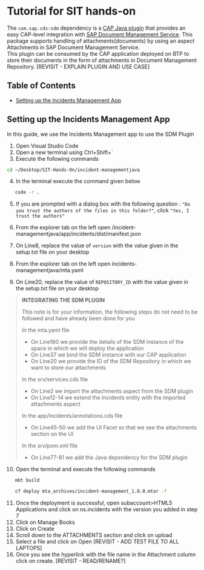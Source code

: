 # Tutorial for SIT hands-on
The `com.sap.cds:sdm` dependency is a [CAP Java plugin](https://cap.cloud.sap/docs/java/building-plugins) that provides an easy CAP-level integration with [SAP Document Management Service](https://discovery-center.cloud.sap/serviceCatalog/document-management-service-integration-option). This package supports handling of attachments(documents) by using an aspect Attachments in SAP Document Management Service.  
This plugin can be consumed by the CAP application deployed on BTP to store their documents in the form of attachments in Document Management Repository.
[REVISIT - EXPLAIN PLUGIN AND USE CASE]

## Table of Contents

- [Setting up the Incidents Management App](#Setting-up-the-Incidents-Management-App)

## Setting up the Incidents Management App

In this guide, we use the Incidents Management app to use the SDM Plugin

1. Open Visual Studio Code
2. Open a new terminal using Ctrl+Shift+`
3. Execute the following commands

```sh
cd ~/Desktop/SIT-Hands-On/incident-managementjava
```

4. In the terminal execute the command given below 

```sh
   code -r .
```
5. If you are prompted with a dialog box with the following question : `"Do you trust the authors of the files in this folder?"`, click `"Yes, I trust the authors"`

6. From the explorer tab on the left open /incident-managementjava/app/incidents/dist/manifest.json

7. On Line8, replace the value of `version` with the value given in the setup.txt file on your desktop

8. From the explorer tab on the left open incidents-managementjava/mta.yaml

9. On Line20, replace the value of `REPOSITORY_ID` with the value given in the setup.txt file on your desktop

> **INTEGRATING THE SDM PLUGIN**
>
> This note is for your information, the following steps do not need to be followed and have already been done for you
>
> In the mta.yaml file
> - On Line160 we provide the details of the SDM instance of the space in which we will deploy the application
> - On Line37 we bind the SDM instance with our CAP application
> - On Line20 we provide the ID of the SDM Repository in which we want to store our attachments
>
> In the srv/services.cds file
> - On Line2 we import the attachments aspect from the SDM plugin
> - On Line12-14 we extend the Incidents entity with the imported attachments aspect
>
> In the app/incidents/annotations.cds file
> - On Line45-50 we add the UI Facet so that we see the attachments section on the UI
>
> In the srv/pom.xml file 
> - On Line77-81 we add the Java dependency for the SDM plugin

10. Open the terminal and execute the following commands 

```sh
   mbt build
```
```sh
   cf deploy mta_archives/incident-management_1.0.0.mtar -f
``` 

11. Once the deployment is successful, open subaccount>HTML5 Applications and click on ns.incidents with the version you added in step 7
12. Click on Manage Books
13. Click on Create
14. Scroll down to the ATTACHMENTS section and click on upload
15. Select a file and click on Open [REVISIT - ADD TEST FILE TO ALL LAPTOPS]
16. Once you see the hyperlink with the file name in the Attachment column click on create. [REVISIT - READ/RENAME?]
